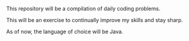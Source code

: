 This repository will be a compilation of daily coding problems. 

This will be an exercise to continually improve my skills and stay sharp. 

As of now, the language of choice will be Java.